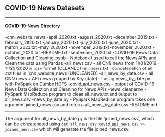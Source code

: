 ## COVID-19 News Datasets

-----------------------------------------------------------------------------------------------------------------------------

#### COVID-19-News Directory
-cnn_website_news
    -april_2020.txt
    -august_2020.txt
    -december_2019.txt
    -february_2020.txt
    -january_2020.txt
    -july_2020.txt
    -june_2020.txt
    -march_2020.txt
    -may_2020.txt
    -november_2019.txt
    -november_2020.txt
    -october_2020.txt
    -README.txt
    -september_2020.txt
-COVID-19 News Data Collection and Cleaning.ipynb - Notebook I used to call the News APIs and Clean the data using Pandas
-all_news.csv - all CNN news from 11/01/2019 - 11/29/2020 in .csv format (CLEANED)
-all_news.txt - concatenation of all .txt files in /cnn_website_news (UNCLEANED)
-all_news_by_date.csv - all CNN news + API news grouped by Key (date) -- using news_by_date.py with PySpark on Dumbo HDFS
-covid_api_news.csv - output of COVID-19 News Data Collection and Cleaning for News APIs 
-news_cleaner.py - PySpark MapReduce program to clean all_news.txt and output to all_news.csv
-news_by_date.py - PySpark MapReduce program takes one agrument joined_news.csv and returns all_news_by_date.csv
-README.md

-----------------------------------------------------------------------------------------------------------------------------

The argument for all_news_by_date.py is the file 'joined_news.csv', which can be concatenated using `cat all_news.csv covid_api_news.csv >> joined_news.csv` which will generate the file joined_news.csv.